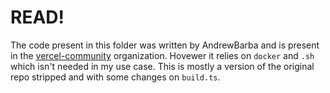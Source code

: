 # READ!

The code present in this folder was written by AndrewBarba and is present in the [vercel-community](https://github.com/vercel-community/bun) organization.
Hovewer it relies on `docker` and `.sh` which isn't needed in my use case. This is mostly a version of the original repo
stripped and with some changes on `build.ts`.
